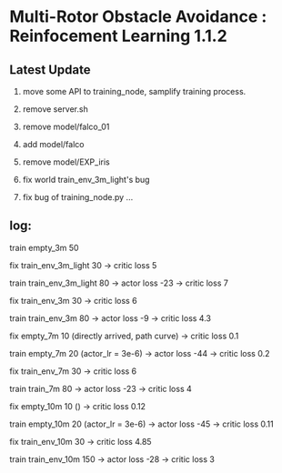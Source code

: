 # Multi-Rotor Obstacle Avoidance : Reinfocement Learning 1.1.2

## Latest Update
1. move some API to training_node, samplify training process.
2. remove server.sh
3. remove model/falco_01
4. add model/falco
5. remove model/EXP_iris

6. fix world train_env_3m_light's bug
7. fix bug of training_node.py
...


## log:
train empty_3m 50

fix train_env_3m_light 30 
-> critic loss 5

train train_env_3m_light 80
-> actor loss -23
-> critic loss 7

fix train_env_3m 30
-> critic loss 6

train train_env_3m 80
-> actor loss -9
-> critic loss 4.3 

fix empty_7m 10 (directly arrived, path curve)
-> critic loss 0.1

train empty_7m 20 (actor_lr = 3e-6)
-> actor loss -44
-> critic loss 0.2

fix train_env_7m 30
-> critic loss 6

train train_7m 80
-> actor loss -23
-> critic loss 4

fix empty_10m 10 ()
-> critic loss 0.12

train empty_10m 20 (actor_lr = 3e-6)
-> actor loss -45
-> critic loss 0.11

fix train_env_10m 30
-> critic loss 4.85

train train_env_10m 150
-> actor loss -28
-> critic loss 3




